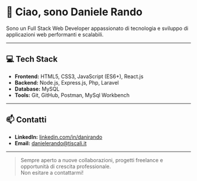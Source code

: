 # 👋 Ciao, sono Daniele Rando

Sono un Full Stack Web Developer appassionato di tecnologia e sviluppo di applicazioni web performanti e scalabili.

---

## 💻 Tech Stack

- **Frontend:** HTML5, CSS3, JavaScript (ES6+), React.js
- **Backend:** Node.js, Express.js, Php, Laravel
- **Database:** MySQL
- **Tools:** Git, GitHub, Postman, MySql Workbench

---

## 📫 Contatti

- **LinkedIn:** [linkedin.com/in/danirando](https://www.linkedin.com/in/danirando/)
- **Email:** danielerando@tiscali.it

---

> Sempre aperto a nuove collaborazioni, progetti freelance e opportunità di crescita professionale.  
> Non esitare a contattarmi!
